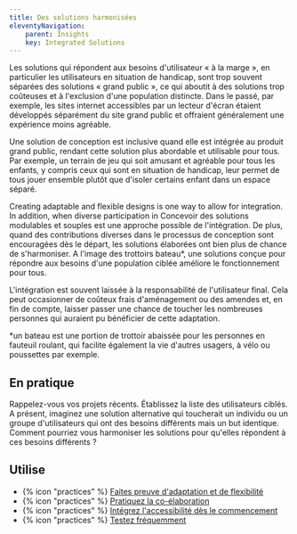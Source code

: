 ```yaml
---
title: Des solutions harmonisées
eleventyNavigation:
    parent: Insights
    key: Integrated Solutions
---
```


Les solutions qui répondent aux besoins d'utilisateur « à la marge », en particulier les utilisateurs en situation de
handicap, sont trop souvent séparées des solutions « grand public », ce qui aboutit à des solutions trop coûteuses et à
l'exclusion d'une population distincte. Dans le passé, par exemple, les sites internet accessibles par un lecteur
d'écran étaient développés séparément du site grand public et offraient généralement une expérience moins agréable.

Une solution de conception est inclusive quand elle est intégrée au produit grand public, rendant cette solution plus
abordable et utilisable pour tous. Par exemple, un terrain de jeu qui soit amusant et agréable pour tous les enfants, y
compris ceux qui sont en situation de handicap, leur permet de tous jouer ensemble plutôt que d'isoler certains enfant
dans un espace séparé.

Creating adaptable and flexible designs is one way to allow for integration. In addition, when diverse participation in
Concevoir des solutions modulables et souples est une approche possible de l'intégration. De plus, quand des
contributions diverses dans le processus de conception sont encouragées dès le départ, les solutions élaborées ont bien
plus de chance de s'harmoniser. A l'image des trottoirs bateau*, une solutions conçue pour répondre aux besoins d'une
population ciblée améliore le fonctionnement pour tous.

L'intégration est souvent laissée à la responsabilité de l'utilisateur final. Cela peut occasionner de coûteux frais
d'aménagement ou des amendes et, en fin de compte, laisser passer une chance de toucher les nombreuses personnes qui
auraient pu bénéficier de cette adaptation.

*un bateau est une portion de trottoir abaissée pour les personnes en fauteuil roulant, qui facilite également la vie
d'autres usagers, à vélo ou poussettes par exemple.

## En pratique

Rappelez-vous vos projets récents. Établissez la liste des utilisateurs ciblés. A présent, imaginez une solution
alternative qui toucherait un individu ou un groupe d'utilisateurs qui ont des besoins différents mais un but identique.
Comment pourriez vous harmoniser les solutions pour qu'elles répondent à ces besoins différents ?

## Utilise

* {% icon "practices" %} [Faites preuve d'adaptation et de flexibilité](../../pratiques/faites-preuve-dadaptation-et-de-flexibilite/)
* {% icon "practices" %} [Pratiquez la co-élaboration](../../pratiques/pratiquez-la-co-elaboration/)
* {% icon "practices" %} [Intégrez l'accessibilité dès le commencement](../../pratiques/integrez-laccessibilite-des-le-commencement/)
* {% icon "practices" %} [Testez fréquemment](../../pratiques/testez-frequemment/)

